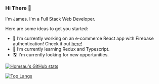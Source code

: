 ### Hi There 👋

I'm James. I'm a Full Stack Web Developer.
<!--
**homsau/homsau** is a ✨ _special_ ✨ repository because its `README.md` (this file) appears on your GitHub profile.
-->
Here are some ideas to get you started:

- 🔭 I’m currently working on an e-commerce React app with Firebase authentication! Check it out <a href="www.github.com/homsau/react-store">here!</a>
- 🌱 I’m currently learning Redux and Typescript.
- 🌎 I'm currently looking for new opportunities. 
<!--- 
👯 I’m looking to collaborate on ...
- 🤔 I’m looking for help with ...
- 💬 Ask me about ...
- 📫 How to reach me: ...
- 😄 Pronouns: ...
- ⚡ Fun fact: ...
-->

[![Homsau's GitHub stats](https://github-readme-stats.vercel.app/api?username=homsau&count_private=true&show_icons=true&?theme=cobalt&icon_color=orange)](https://github.com/anuraghazra/github-readme-stats)


[![Top Langs](https://github-readme-stats.vercel.app/api/top-langs/?username=anuraghazra&layout=compact)](https://github.com/anuraghazra/github-readme-stats)
